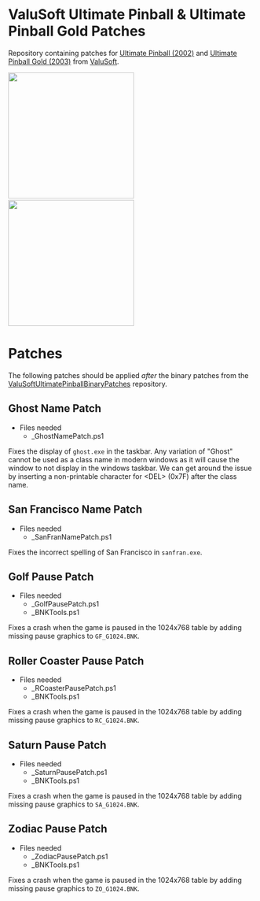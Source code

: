 # ValuSoft Ultimate Pinball & Ultimate Pinball Gold Patches

Repository containing patches for [Ultimate Pinball (2002)](https://www.mobygames.com/game/45793/ultimate-pinball) and [Ultimate Pinball Gold (2003)](http://pc.gamespy.com/pc/ultimate-pinball-gold/) from [ValuSoft](https://www.mobygames.com/company/1828/valusoft-inc/).

<img src="https://github.com/snaphat/ValuSoftUltimatePinball/assets/5836001/c98be146-e893-4772-ae35-50518f513947" width="256" /> &emsp;
<img src="https://github.com/snaphat/ValuSoftUltimatePinball/assets/5836001/630dca07-f206-4372-b488-b940026f6063" width="256" />

# Patches

The following patches should be applied _after_ the binary patches from the [ValuSoftUltimatePinballBinaryPatches](https://github.com/snaphat/ValuSoftUltimatePinballBinaryPatches) repository.

## Ghost Name Patch
- Files needed
  - _GhostNamePatch.ps1

Fixes the display of `ghost.exe` in the taskbar. Any variation of "Ghost" cannot be used as a class name in modern windows as it will cause the window to not display in the windows taskbar. We can get around the issue by inserting a non-printable character for \<DEL\> (0x7F) after the class name.

## San Francisco Name Patch
- Files needed
  - _SanFranNamePatch.ps1

Fixes the incorrect spelling of San Francisco in `sanfran.exe`.

## Golf Pause Patch
- Files needed
  - _GolfPausePatch.ps1
  - _BNKTools.ps1

Fixes a crash when the game is paused in the 1024x768 table by adding missing pause graphics to `GF_G1024.BNK`.

## Roller Coaster Pause Patch
- Files needed
  - _RCoasterPausePatch.ps1
  - _BNKTools.ps1

Fixes a crash when the game is paused in the 1024x768 table by adding missing pause graphics to `RC_G1024.BNK`.

## Saturn Pause Patch
- Files needed
  - _SaturnPausePatch.ps1
  - _BNKTools.ps1

Fixes a crash when the game is paused in the 1024x768 table by adding missing pause graphics to `SA_G1024.BNK`.

## Zodiac Pause Patch
- Files needed
  - _ZodiacPausePatch.ps1
  - _BNKTools.ps1

Fixes a crash when the game is paused in the 1024x768 table by adding missing pause graphics to `ZO_G1024.BNK`.
